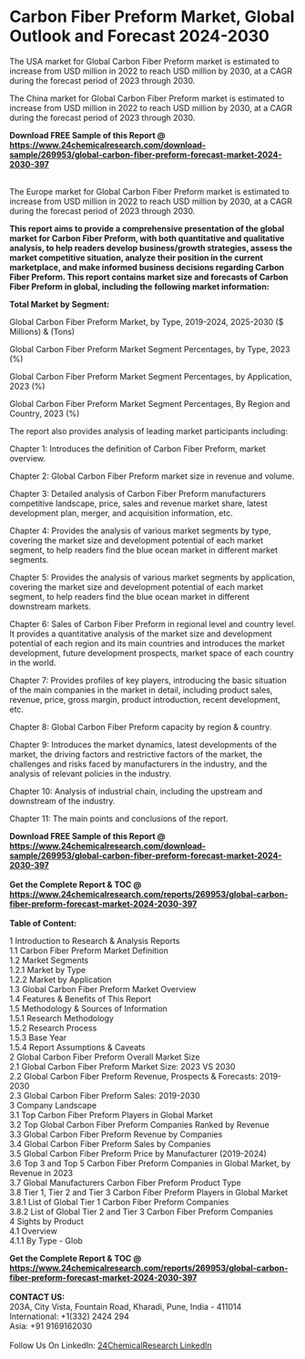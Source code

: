 <h1>Carbon Fiber Preform Market, Global Outlook and Forecast 2024-2030</h1><p>The USA market for Global Carbon Fiber Preform market is estimated to increase from USD million in 2022 to reach USD million by 2030, at a CAGR during the forecast period of 2023 through 2030.</p><p>
</p><p>The China market for Global Carbon Fiber Preform market is estimated to increase from USD million in 2022 to reach USD million by 2030, at a CAGR during the forecast period of 2023 through 2030.</p><div><b>Download FREE Sample of this Report @ 
            <a href="https://www.24chemicalresearch.com/download-sample/269953/global-carbon-fiber-preform-forecast-market-2024-2030-397">
            https://www.24chemicalresearch.com/download-sample/269953/global-carbon-fiber-preform-forecast-market-2024-2030-397</a></b></div><br><p>
</p><p>The Europe market for Global Carbon Fiber Preform market is estimated to increase from USD million in 2022 to reach USD million by 2030, at a CAGR during the forecast period of 2023 through 2030.</p><p>
<strong>This report aims to provide a comprehensive presentation of the global market for Carbon Fiber Preform, with both quantitative and qualitative analysis, to help readers develop business/growth strategies, assess the market competitive situation, analyze their position in the current marketplace, and make informed business decisions regarding Carbon Fiber Preform. This report contains market size and forecasts of Carbon Fiber Preform in global, including the following market information:</strong></p><p>
</p><p>
<strong>Total Market by Segment:</strong></p><p>
Global Carbon Fiber Preform Market, by Type, 2019-2024, 2025-2030 ($ Millions) &amp; (Tons)</p><p>
Global Carbon Fiber Preform Market Segment Percentages, by Type, 2023 (%)</p><p>
</p><p>
Global Carbon Fiber Preform Market Segment Percentages, by Application, 2023 (%)</p><p>
</p><p>
Global Carbon Fiber Preform Market Segment Percentages, By Region and Country, 2023 (%)</p><p>
</p><p>
</p><p></p><p>
The report also provides analysis of leading market participants including:</p><p>
</p><p>
</p><p>
Chapter 1: Introduces the definition of Carbon Fiber Preform, market overview.</p><p>
Chapter 2: Global Carbon Fiber Preform market size in revenue and volume.</p><p>
Chapter 3: Detailed analysis of Carbon Fiber Preform manufacturers competitive landscape, price, sales and revenue market share, latest development plan, merger, and acquisition information, etc.</p><p>
Chapter 4: Provides the analysis of various market segments by type, covering the market size and development potential of each market segment, to help readers find the blue ocean market in different market segments.</p><p>
Chapter 5: Provides the analysis of various market segments by application, covering the market size and development potential of each market segment, to help readers find the blue ocean market in different downstream markets.</p><p>
Chapter 6: Sales of Carbon Fiber Preform in regional level and country level. It provides a quantitative analysis of the market size and development potential of each region and its main countries and introduces the market development, future development prospects, market space of each country in the world.</p><p>
Chapter 7: Provides profiles of key players, introducing the basic situation of the main companies in the market in detail, including product sales, revenue, price, gross margin, product introduction, recent development, etc.</p><p>
Chapter 8: Global Carbon Fiber Preform capacity by region &amp; country.</p><p>
Chapter 9: Introduces the market dynamics, latest developments of the market, the driving factors and restrictive factors of the market, the challenges and risks faced by manufacturers in the industry, and the analysis of relevant policies in the industry.</p><p>
Chapter 10: Analysis of industrial chain, including the upstream and downstream of the industry.</p><p>
Chapter 11: The main points and conclusions of the report.</p><div><b>Download FREE Sample of this Report @ 
            <a href="https://www.24chemicalresearch.com/download-sample/269953/global-carbon-fiber-preform-forecast-market-2024-2030-397">
            https://www.24chemicalresearch.com/download-sample/269953/global-carbon-fiber-preform-forecast-market-2024-2030-397</a></b></div><br><div><b>Get the Complete Report & TOC @ 
            <a href="https://www.24chemicalresearch.com/reports/269953/global-carbon-fiber-preform-forecast-market-2024-2030-397">
            https://www.24chemicalresearch.com/reports/269953/global-carbon-fiber-preform-forecast-market-2024-2030-397</a></b></div><br>
            <b>Table of Content:</b><p>1 Introduction to Research & Analysis Reports<br />
    1.1 Carbon Fiber Preform Market Definition<br />
    1.2 Market Segments<br />
        1.2.1 Market by Type<br />
        1.2.2 Market by Application<br />
    1.3 Global Carbon Fiber Preform Market Overview<br />
    1.4 Features & Benefits of This Report<br />
    1.5 Methodology & Sources of Information<br />
        1.5.1 Research Methodology<br />
        1.5.2 Research Process<br />
        1.5.3 Base Year<br />
        1.5.4 Report Assumptions & Caveats<br />
2 Global Carbon Fiber Preform Overall Market Size<br />
    2.1 Global Carbon Fiber Preform Market Size: 2023 VS 2030<br />
    2.2 Global Carbon Fiber Preform Revenue, Prospects & Forecasts: 2019-2030<br />
    2.3 Global Carbon Fiber Preform Sales: 2019-2030<br />
3 Company Landscape<br />
    3.1 Top Carbon Fiber Preform Players in Global Market<br />
    3.2 Top Global Carbon Fiber Preform Companies Ranked by Revenue<br />
    3.3 Global Carbon Fiber Preform Revenue by Companies<br />
    3.4 Global Carbon Fiber Preform Sales by Companies<br />
    3.5 Global Carbon Fiber Preform Price by Manufacturer (2019-2024)<br />
    3.6 Top 3 and Top 5 Carbon Fiber Preform Companies in Global Market, by Revenue in 2023<br />
    3.7 Global Manufacturers Carbon Fiber Preform Product Type<br />
    3.8 Tier 1, Tier 2 and Tier 3 Carbon Fiber Preform Players in Global Market<br />
        3.8.1 List of Global Tier 1 Carbon Fiber Preform Companies<br />
        3.8.2 List of Global Tier 2 and Tier 3 Carbon Fiber Preform Companies<br />
4 Sights by Product<br />
    4.1 Overview<br />
        4.1.1 By Type - Glob</p><div><b>Get the Complete Report & TOC @ 
            <a href="https://www.24chemicalresearch.com/reports/269953/global-carbon-fiber-preform-forecast-market-2024-2030-397">
            https://www.24chemicalresearch.com/reports/269953/global-carbon-fiber-preform-forecast-market-2024-2030-397</a></b></div><br><b>CONTACT US:</b><br>
            203A, City Vista, Fountain Road, Kharadi, Pune, India - 411014<br>
            International: +1(332) 2424 294<br>
            Asia: +91 9169162030 <br><br>
            Follow Us On LinkedIn: <a href="https://www.linkedin.com/company/24chemicalresearch/">24ChemicalResearch LinkedIn</a>